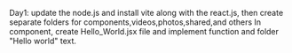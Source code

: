 Day1:
update the node.js and install vite along with the react.js, then create separate folders for components,videos,photos,shared,and others
In component, create Hello_World.jsx file and implement function and folder "Hello world" text.
